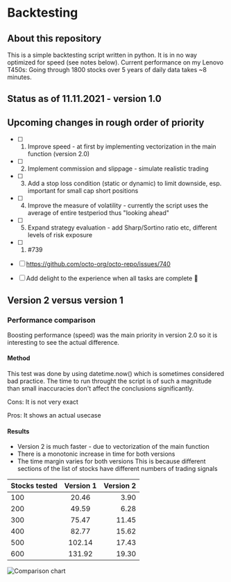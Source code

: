 # Backtesting

## About this repository

This is a simple backtesting script written in python. It is in no way optimized for speed (see notes below).
Current performance on my Lenovo T450s: Going through 1800 stocks over 5 years of daily data takes ~8 minutes.


## Status as of 11.11.2021 - version 1.0



## Upcoming changes in rough order of priority

- [ ] 1) Improve speed - at first by implementing vectorization in the main function (version 2.0)
- [ ] 2) Implement commission and slippage - simulate realistic trading
- [ ] 3) Add a stop loss condition (static or dynamic) to limit downside, esp. important for small cap short positions
- [ ] 4) Improve the measure of volatility - currently the script uses the average of entire testperiod thus "looking ahead"
- [ ] 5) Expand strategy evaluation - add Sharp/Sortino ratio etc, different levels of risk exposure 

- [ ] 1) #739
- [ ] https://github.com/octo-org/octo-repo/issues/740
- [ ] Add delight to the experience when all tasks are complete :tada:

## Version 2 versus version 1


### Performance comparison

Boosting performance (speed) was the main priority in version 2.0 so it is interesting to see the actual difference.

#### Method
This test was done by using datetime.now() which is sometimes considered bad practice.
The time to run throught the script is of such a magnitude than small inaccuracies don't affect the conclusions significantly.

Cons:
It is not very exact

Pros:
It shows an actual usecase


#### Results

* Version 2 is much faster - due to vectorization of the main function
* There is a monotonic increase in time for both versions
* The time margin varies for both versions
  This is because different sections of the list of stocks have different numbers of trading signals


| Stocks tested | Version 1    | Version 2    |
| :------------ |:------------:| ------------:|
| 100           | 20.46        | 3.90         |
| 200           | 49.59        | 6.28         |
| 300           | 75.47        | 11.45        |
| 400           | 82.77        | 15.62        |
| 500           | 102.14       | 17.43        |
| 600           | 131.92       | 19.30        |



![Comparison chart](https://i.ibb.co/pr4h6xX/SR-Backtesting-speed-comparison.png)

